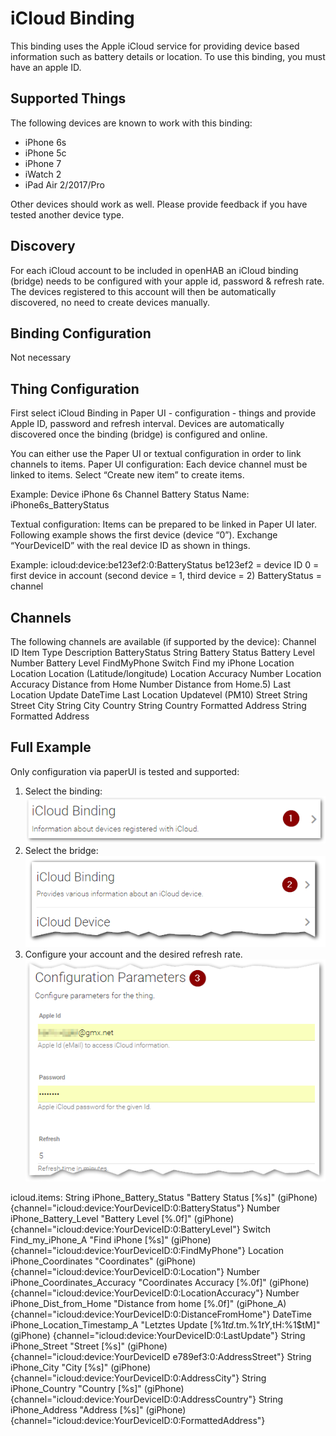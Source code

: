 # iCloud Binding

This binding uses the Apple iCloud service for providing device based information such as battery details or location.
To use this binding, you must have an apple ID.

## Supported Things

The following devices are known to work with this binding:
* iPhone 6s
* iPhone 5c
* iPhone 7
*	iWatch 2
* iPad Air 2/2017/Pro

Other devices should work as well. Please provide feedback if you have tested another device type. 

## Discovery

For each iCloud account to be included in openHAB an iCloud binding (bridge) needs to be configured with your apple id, password & refresh rate.
The devices registered to this account will then be automatically discovered, no need to create devices manually.

## Binding Configuration

Not necessary

## Thing Configuration

First select iCloud Binding in Paper UI - configuration - things and provide Apple ID, password and refresh interval. Devices are automatically discovered once the binding (bridge) is configured and online.

You can either use the Paper UI or textual configuration in order to link channels to items.
Paper UI configuration:
Each device channel must be linked to items. Select “Create new item” to create items.

Example: Device iPhone 6s 
Channel Battery Status
	Name: iPhone6s_BatteryStatus

Textual configuration: 
Items can be prepared to be linked in Paper UI later. Following example shows the first device (device “0”). Exchange “YourDeviceID” with the real device ID as shown in things.

Example:
icloud:device:be123ef2:0:BatteryStatus
be123ef2 = device ID
0 = first device in account (second device = 1, third device = 2)
BatteryStatus = channel

## Channels

The following channels are available (if supported by the device):
Channel ID	          Item Type	      Description
BatteryStatus	        String	        Battery Status
Battery Level	        Number	        Battery Level
FindMyPhone	          Switch	        Find my iPhone 
Location	            Location	       Location (Latitude/longitude)
Location Accuracy	    Number	        Location Accuracy
Distance from Home	  Number	        Distance from Home.5)
Last Location Update	DateTime	      Last Location Updatevel (PM10)
Street	              String	        Street
City	                String	        City
Country	              String	        Country
Formatted Address	    String	        Formatted Address


## Full Example

Only configuration via paperUI is tested and supported:

1.  Select the binding:  
![Select binding](./doc/Config_1.png "Step 1")
2.  Select the bridge:   
![Select bridge](./doc/Config_2.png "Step 2") 
3.  Configure your account and the desired refresh rate. 
![Configure](./doc/Config_3.png "Step 3") 

icloud.items:
String iPhone_Battery_Status "Battery Status [%s]" <battery> (giPhone)	{channel="icloud:device:YourDeviceID:0:BatteryStatus"}
Number iPhone_Battery_Level "Battery Level [%.0f]" <battery> (giPhone) {channel="icloud:device:YourDeviceID:0:BatteryLevel"}
Switch Find_my_iPhone_A	"Find iPhone [%s]" <suitcase> (giPhone)	{channel="icloud:device:YourDeviceID:0:FindMyPhone"}
Location iPhone_Coordinates "Coordinates" <suitcase> (giPhone)	{channel="icloud:device:YourDeviceID:0:Location"}
Number iPhone_Coordinates_Accuracy "Coordinates Accuracy [%.0f]" <suitcase> (giPhone){channel="icloud:device:YourDeviceID:0:LocationAccuracy"}
Number iPhone_Dist_from_Home "Distance from home [%.0f]" <suitcase> (giPhone_A){channel="icloud:device:YourDeviceID:0:DistanceFromHome"}
DateTime iPhone_Location_Timestamp_A	"Letztes Update [%1$td.%1$tm.%1$tY, %1$tH:%1$tM]" 	<suitcase>		(giPhone)	{channel="icloud:device:YourDeviceID:0:LastUpdate"}
String iPhone_Street "Street [%s]" <suitcase> (giPhone)	{channel="icloud:device:YourDeviceID e789ef3:0:AddressStreet"}
String iPhone_City "City [%s]" <suitcase> (giPhone)	{channel="icloud:device:YourDeviceID:0:AddressCity"}
String iPhone_Country "Country [%s]" <suitcase> (giPhone)	{channel="icloud:device:YourDeviceID:0:AddressCountry"}
String iPhone_Address "Address [%s]" <suitcase> (giPhone)	{channel="icloud:device:YourDeviceID:0:FormattedAddress"}


